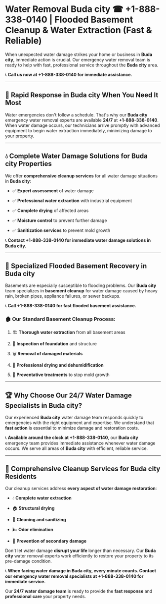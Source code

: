# Water Removal Buda city ☎ +1-888-338-0140 | Flooded Basement Cleanup & Water Extraction (Fast & Reliable)

When unexpected water damage strikes your home or business in **Buda city**, immediate action is crucial. Our emergency water removal team is ready to help with fast, professional service throughout the **Buda city** area. 

📞 **Call us now at +1-888-338-0140 for immediate assistance.**
---
## 🚀 Rapid Response in Buda city When You Need It Most
Water emergencies don't follow a schedule. That's why our **Buda city** emergency water removal experts are available **24/7** at **+1-888-338-0140**. When water damage occurs, our technicians arrive promptly with advanced equipment to begin water extraction immediately, minimizing damage to your property.
---
## 💧 Complete Water Damage Solutions for Buda city Properties
We offer **comprehensive cleanup services** for all water damage situations in **Buda city**:
- ✅ **Expert assessment** of water damage  
- ✅ **Professional water extraction** with industrial equipment  
- ✅ **Complete drying** of affected areas  
- ✅ **Moisture control** to prevent further damage  
- ✅ **Sanitization services** to prevent mold growth  
📞 **Contact +1-888-338-0140 for immediate water damage solutions in Buda city.**
---
## 🌊 Specialized Flooded Basement Recovery in Buda city
Basements are especially susceptible to flooding problems. Our **Buda city** team specializes in **basement cleanup** for water damage caused by heavy rain, broken pipes, appliance failures, or sewer backups. 
📞 **Call +1-888-338-0140 for fast flooded basement assistance.**
### 🏚️ Our Standard Basement Cleanup Process:
1. 🏗️ **Thorough water extraction** from all basement areas  
2. 🔎 **Inspection of foundation** and structure  
3. 🗑️ **Removal of damaged materials**  
4. 💨 **Professional drying and dehumidification**  
5. 🚫 **Preventative treatments** to stop mold growth  
---
## 🏆 Why Choose Our 24/7 Water Damage Specialists in Buda city?
Our experienced **Buda city** water damage team responds quickly to emergencies with the right equipment and expertise. We understand that **fast action** is essential to minimize damage and restoration costs.
📞 **Available around the clock at +1-888-338-0140**, our **Buda city** emergency team provides immediate assistance whenever water damage occurs. We serve all areas of **Buda city** with efficient, reliable service.
---
## 🧹 Comprehensive Cleanup Services for Buda city Residents
Our cleanup services address **every aspect of water damage restoration**:
- 💧 **Complete water extraction**  
- 🏠 **Structural drying**  
- 🧼 **Cleaning and sanitizing**  
- 🌬️ **Odor elimination**  
- 🚫 **Prevention of secondary damage**  
Don't let water damage **disrupt your life** longer than necessary. Our **Buda city** water removal experts work efficiently to restore your property to its pre-damage condition.
📞 **When facing water damage in Buda city, every minute counts. Contact our emergency water removal specialists at +1-888-338-0140 for immediate service.**
Our **24/7 water damage team** is ready to provide the **fast response** and **professional care** your property needs.
